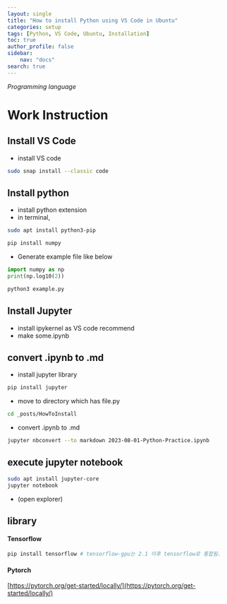 ```yaml
---
layout: single
title: "How to install Python using VS Code in Ubuntu"
categories: setup
tags: [Python, VS Code, Ubuntu, Installation]
toc: true
author_profile: false
sidebar:
    nav: "docs"
search: true
---
```


*Programming language*

# Work Instruction

## Install VS Code
- install VS code

```bash
sudo snap install --classic code
```

## Install python
- install python extension
- in terminal,

```bash
sudo apt install python3-pip
```

```bash
pip install numpy
```

- Generate example file like below

```py
import numpy as np
print(np.log10(2))
```

```bash
python3 example.py
```



## Install Jupyter
- install ipykernel as VS code recommend
- make some.ipynb

## convert .ipynb to .md
- install jupyter library

```bash
pip install jupyter
```
- move to directory which has file.py

```bash
cd _posts/HowToInstall
```
- convert .ipynb to .md

```bash
jupyter nbconvert --to markdown 2023-08-01-Python-Practice.ipynb
```

## execute jupyter notebook

```bash
sudo apt install jupyter-core
jupyter notebook
```

- (open explorer)

## library

#### Tensorflow

```bash
pip install tensorflow # tensorflow-gpu는 2.1 이후 tensorflow로 통합됨.
```



#### Pytorch

[https://pytorch.org/get-started/locally/](https://pytorch.org/get-started/locally/)